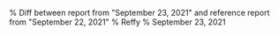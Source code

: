 % Diff between report from "September 23, 2021" and reference report from "September 22, 2021"
% Reffy
% September 23, 2021

